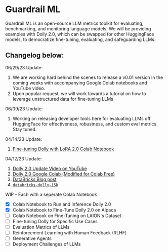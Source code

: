 # Guardrail ML

Guardrail ML is an open-source LLM metrics toolkit for evaluating, benchmarking, and monitoring language models. We will be providing examples with Dolly 2.0, which can be swapped for other HuggingFace models, to democratize fine-tuning, evaluating, and safeguarding LLMs.

## Changelog below:

06/29/23 Update:
1. We are working hard behind the scenes to release a v0.01 version in the coming weeks with accompanying Google Colab notebooks and YouTube video.
2. Upon popular request, we will work towards a tutorial on how to leverage unstructured data for fine-tuning LLMs

06/09/23 Update:
1. Working on releasing developer tools here for evaluating LLMs off HuggingFace for effectiveness, robustness, and custom eval metrics. Stay tuned.

04/14/23 Update:
1. [Fine-tuning Dolly with LoRA 2.0 Colab Notebook](https://colab.research.google.com/drive/1n5U13L0Bzhs32QO_bls5jwuZR62GPSwE?usp=sharing)

04/12/23 Update:
1. [Dolly 2.0 Update Video on YouTube](https://www.youtube.com/watch?v=5sNJpRgZh-s&ab_channel=GenerativeAIEntrepreneurs)
2. [Dolly 2.0 Google Colab (Modified for Colab Free)](https://colab.research.google.com/drive/1A8Prplbjr16hy9eGfWd3-r34FOuccB2c?usp=sharing)
3. [DataBricks Blog post](https://www.databricks.com/blog/2023/04/12/dolly-first-open-commercially-viable-instruction-tuned-llm)
4. [`databricks-dolly-15k`](https://github.com/databrickslabs/dolly/tree/master/data)


WIP - Each with a seperate Colab Notebook
- [x] Colab Notebook to Run and Inference Dolly 2.0
- [x] Colab Notebook to Fine-Tune Dolly 2.0 on Alpaca
- [ ] Colab Notebook on Fine-Tuning on LAION's Dataset
- [ ] Fine-tuning Dolly for Specific Use Cases
- [ ] Evaluation Metrics of LLMs
- [ ] Reinforcement Learning with Human Feedback (RLHF)
- [ ] Generative Agents
- [ ] Deployment Challenges of LLMs
